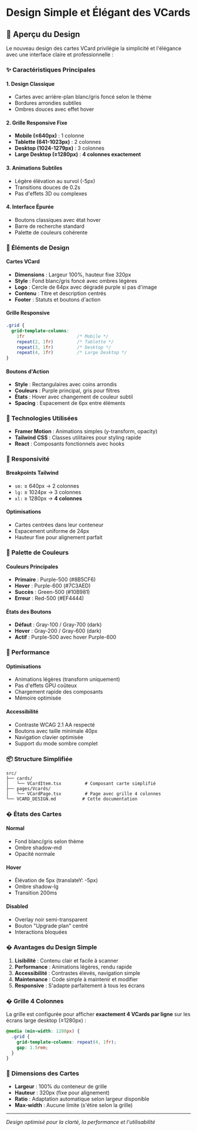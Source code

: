 # Design Simple et Élégant des VCards

## 🎨 Aperçu du Design

Le nouveau design des cartes VCard privilégie la simplicité et l'élégance avec une interface claire et professionnelle :

### ✨ Caractéristiques Principales

#### 1. **Design Classique**
- Cartes avec arrière-plan blanc/gris foncé selon le thème
- Bordures arrondies subtiles
- Ombres douces avec effet hover

#### 2. **Grille Responsive Fixe**
- **Mobile (≤640px)** : 1 colonne
- **Tablette (641-1023px)** : 2 colonnes  
- **Desktop (1024-1279px)** : 3 colonnes
- **Large Desktop (≥1280px)** : **4 colonnes exactement**

#### 3. **Animations Subtiles**
- Légère élévation au survol (-5px)
- Transitions douces de 0.2s
- Pas d'effets 3D ou complexes

#### 4. **Interface Épurée**
- Boutons classiques avec état hover
- Barre de recherche standard
- Palette de couleurs cohérente

### 🎯 Éléments de Design

#### Cartes VCard
- **Dimensions** : Largeur 100%, hauteur fixe 320px
- **Style** : Fond blanc/gris foncé avec ombres légères
- **Logo** : Cercle de 64px avec dégradé purple si pas d'image
- **Contenu** : Titre et description centrés
- **Footer** : Statuts et boutons d'action

#### Grille Responsive
```css
.grid {
  grid-template-columns: 
    1fr                    /* Mobile */
    repeat(2, 1fr)         /* Tablette */
    repeat(3, 1fr)         /* Desktop */
    repeat(4, 1fr)         /* Large Desktop */
}
```

#### Boutons d'Action
- **Style** : Rectangulaires avec coins arrondis
- **Couleurs** : Purple principal, gris pour filtres
- **États** : Hover avec changement de couleur subtil
- **Spacing** : Espacement de 6px entre éléments

### 🔧 Technologies Utilisées

- **Framer Motion** : Animations simples (y-transform, opacity)
- **Tailwind CSS** : Classes utilitaires pour styling rapide
- **React** : Composants fonctionnels avec hooks

### 📱 Responsivité

#### Breakpoints Tailwind
- `sm:` ≥ 640px → 2 colonnes
- `lg:` ≥ 1024px → 3 colonnes  
- `xl:` ≥ 1280px → **4 colonnes**

#### Optimisations
- Cartes centrées dans leur conteneur
- Espacement uniforme de 24px
- Hauteur fixe pour alignement parfait

### 🎨 Palette de Couleurs

#### Couleurs Principales
- **Primaire** : Purple-500 (#8B5CF6)
- **Hover** : Purple-600 (#7C3AED)
- **Succès** : Green-500 (#10B981)
- **Erreur** : Red-500 (#EF4444)

#### États des Boutons
- **Défaut** : Gray-100 / Gray-700 (dark)
- **Hover** : Gray-200 / Gray-600 (dark)
- **Actif** : Purple-500 avec hover Purple-600

### 🚀 Performance

#### Optimisations
- Animations légères (transform uniquement)
- Pas d'effets GPU coûteux
- Chargement rapide des composants
- Mémoire optimisée

#### Accessibilité
- Contraste WCAG 2.1 AA respecté
- Boutons avec taille minimale 40px
- Navigation clavier optimisée
- Support du mode sombre complet

### 📦 Structure Simplifiée

```
src/
├── cards/
│   └── VCardItem.tsx         # Composant carte simplifié
├── pages/Vcards/
│   └── VCardPage.tsx         # Page avec grille 4 colonnes
└── VCARD_DESIGN.md          # Cette documentation
```

### � États des Cartes

#### Normal
- Fond blanc/gris selon thème
- Ombre shadow-md
- Opacité normale

#### Hover
- Élévation de 5px (translateY: -5px)
- Ombre shadow-lg
- Transition 200ms

#### Disabled
- Overlay noir semi-transparent
- Bouton "Upgrade plan" centré
- Interactions bloquées

### � Avantages du Design Simple

1. **Lisibilité** : Contenu clair et facile à scanner
2. **Performance** : Animations légères, rendu rapide
3. **Accessibilité** : Contrastes élevés, navigation simple
4. **Maintenance** : Code simple à maintenir et modifier
5. **Responsive** : S'adapte parfaitement à tous les écrans

### � Grille 4 Colonnes

La grille est configurée pour afficher **exactement 4 VCards par ligne** sur les écrans large desktop (≥1280px) :

```css
@media (min-width: 1280px) {
  .grid {
    grid-template-columns: repeat(4, 1fr);
    gap: 1.5rem;
  }
}
```

### 📏 Dimensions des Cartes

- **Largeur** : 100% du conteneur de grille
- **Hauteur** : 320px (fixe pour alignement)
- **Ratio** : Adaptation automatique selon largeur disponible
- **Max-width** : Aucune limite (s'étire selon la grille)

---

*Design optimisé pour la clarté, la performance et l'utilisabilité*
